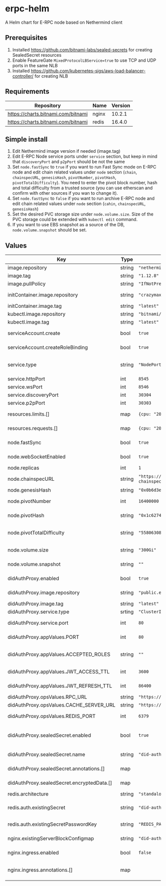 # erpc-helm
A Helm chart for E-RPC node based on Nethermind client

## Prerequisites
1. Installed https://github.com/bitnami-labs/sealed-secrets for creating SealedSecret resources
2. Enable FeatureGate `MixedProtocolLBService=true` to use TCP and UDP ports in the same NLB
3. Installed https://github.com/kubernetes-sigs/aws-load-balancer-controller/ for creating NLB

## Requirements
| Repository | Name | Version |
|------------|------|---------|
| https://charts.bitnami.com/bitnami | nginx | 10.2.1 |
| https://charts.bitnami.com/bitnami | redis | 16.4.0 |

## Simple install
1. Edit Nethermind image version if needed (image.tag)
2. Edit E-RPC Node service ports under `service` section, but keep in mind that `discoveryPort` and `p2pPort` should be not the same
3. Set `node.fastSync` to `true` if you want to run Fast Sync mode on E-RPC node and edit chain related values under `node` section (`chain`, `chainspecURL`, `genesisHash`, `pivotNumber`, `pivotHash`, `pivotTotalDifficulty`). You need to enter the pivot block number, hash and total difficulty from a trusted source (you can use etherscan and confirm with other sources if you wan to change it).
4. Set `node.fastSync` to `false` if you want to run archive E-RPC node and edit chain related values under `node` section (`cahin`, `chainspecURL`, `genesisHash`)
5. Set the desired PVC storage size under `node.volume.size`. Size of the PVC storage could be extended with `kubectl edit` command.
6. If you want to use EBS snapshot as a source of the DB, `node.volume.snapshot` should be set.

## Values
| Key | Type | Default | Description |
|-----|------|---------|-------------|
| image.repository | string | `"nethermind/nethermind"` | Nethermind client repository |
| image.tag | string | `"1.12.8"` | Last tested tag |
| image.pullPolicy | string | `"IfNotPresent"` |  |
| initContainer.image.repository | string | `"crazymax/7zip"` | Initcontainer repository to download chainspec |
| initContainer.image.tag | string | `"latest"` |  |
| kubectl.image.repository | string | `"bitnami/kubectl"` | Kubectl repository |
| kubectl.image.tag | string | `"latest"` |  |
| serviceAccount.create | bool | `true` | Enable/disable service account creation |
| serviceAccount.createRoleBinding | bool | `true` | Enable/disable creation of RBAC to access cluster resources |
| service.type | string | `"NodePort"` | To create NLB as a service for external access `NodePort` is mandratory |
| service.httpPort | int | `8545` | Nethermind HTTP port |
| service.wsPort | int | `8546` | Nethermind WebSocket port |
| service.discoveryPort | int | `30304` | Nethermind UDP discovery port |
| service.p2pPort | int | `30303` | Nethermind TCP P2P port |
| resources.limits.[] | map | `{cpu: "2048m", memory: "6144Mi"}` | Minimum required limits to run Nethermind E-RPC node |
| resources.requests.[] | map | `{cpu: "2048m", memory: "5120Mi"}` | Minimum required requests to run Nethermind E-RPC node |
| node.fastSync | bool | `true` | Enable/Disable Nethermind Fast Sync mode |
| node.webSocketEnabled | bool | `true` | Enable/Disable WebSocket communication |
| node.replicas | int | `1` | Number of initial replicas |
| node.chainspecURL | string | `"https://raw.githubusercontent.com/energywebfoundation/ewf-chainspec/master/EnergyWebChain.json"` | URL of the chainspec to download |
| node.genesisHash | string | `"0x0b6d3e680af2fc525392c720666cce58e3d8e6fe75ba4b48cb36bcc69039229b"` | Chain related settings |
| node.pivotNumber | int | `16400000` | Block Height to start Fast Sync from |
| node.pivotHash | string | `"0x1c62742497b3d0eb286589b9caf0d895f3aa0466978b44f55fb6f3e8030ccd07"` | Block Hash to start Fast Sync from |
| node.pivotTotalDifficulty | string | `"5580630817503390800799343561880998667533141730"` | Total difficulty of the chain till specified block to start Fast Sync from |
| node.volume.size | string | `"300Gi"` | Initial Nethermind DB persistent volume size |
| node.volume.snapshot | string | `""` | EBS snapshot ID to use for DB snapshot |
| didAuthProxy.enabled | bool | `true` | Enable/Disable DID-Auth proxy for accessing Nethermind API |
| didAuthProxy.image.repository | string | `"public.ecr.aws/p2b6f2f9/did-auth"` | DID-Auth proxy container repository |
| didAuthProxy.image.tag | string | `"latest"` | |
| didAuthProxy.service.type | srting | `"ClusterIP"` | Service type of DID-Auth Proxy |
| didAuthProxy.service.port | int | `80` | Port number of DID-Auth Proxy service |
| didAuthProxy.appValues.PORT | int | `80` | Port number of DID-Auth Proxy instance |
| didAuthProxy.appValues.ACCEPTED_ROLES | string | `""` | Comma separated list of the roles that allowed to authorize through DID-Auth Proxy |
| didAuthProxy.appValues.JWT_ACCESS_TTL | int | `3600` | DID-Auth Proxy Access token TTL |
| didAuthProxy.appValues.JWT_REFRESH_TTL | int | `86400` | DID-Auth Proxy Refresh token TTL |
| didAuthProxy.opsValues.RPC_URL | string | `"https://volta-rpc.energyweb.org/"` | |
| didAuthProxy.opsValues.CACHE_SERVER_URL | string | `"https://identitycache-dev.energyweb.org/v1"` | |
| didAuthProxy.opsValues.REDIS_PORT | int | `6379` | Port of the internal Redis Cache server |
| didAuthProxy.sealedSecret.enabled | bool | `true` | Enable/Disable creation of SealedSecret with `bitnami/sealed-secrets-controller` |
| didAuthProxy.sealedSecret.name | string | `"did-auth-sealedsecret"` | The name of SealedSecret resource |
| didAuthProxy.sealedSecret.annotations.[] | map | | Annotation for SealedSecret resource (see the [docs](https://github.com/bitnami-labs/sealed-secrets)) |
| didAuthProxy.sealedSecret.encryptedData.[] | map | | Array of `key:value` secrets to be stored with SealedSecret |
| redis.architecture | string | `"standalone"` | Type of Redis cache instance |
| redis.auth.existingSecret | string | `"did-auth-sealedsecret"` | The name of SealedSecret resource defined in `didAuthProxy.sealedSecret.name` |
| redis.auth.existingSecretPasswordKey | string | `"REDIS_PASSWORD"` | Key at SealedSecret resource to store Redis password |
| nginx.existingServerBlockConfigmap | string | `"did-auth-nginx-configmap"` | Configmap to store nginx config for DID-Auth Proxy |
| nginx.ingress.enabled | bool | `false` | Enabel/Disable ingress for DID-Auth Proxy Nginx instance |
| nginx.ingress.annotations.[] | map | | Annotations for Ingress controller for DID-Auth Proxy Nginx |